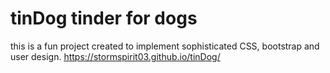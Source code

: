 # tinDog   tinder for dogs 
this is a fun project created to implement sophisticated CSS, bootstrap and user design.
https://stormspirit03.github.io/tinDog/
